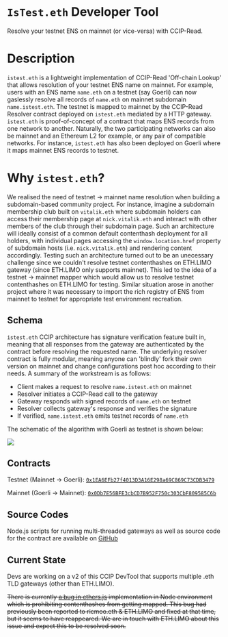 # `IsTest.eth` Developer Tool

Resolve your testnet ENS on mainnet (or vice-versa) with CCIP-Read.

# Description

`istest.eth` is a lightweight implementation of CCIP-Read 'Off-chain Lookup' that allows resolution of your testnet ENS name on mainnet. For example, users with an ENS name `name.eth` on a testnet (say Goerli) can now gaslessly resolve all records of `name.eth` on mainnet subdomain `name.istest.eth`. The testnet is mapped to mainnet by the CCIP-Read Resolver contract deployed on `istest.eth` mediated by a HTTP gateway. `istest.eth` is proof-of-concept of a contract that maps ENS records from one network to another. Naturally, the two participating networks can also be mainnet and an Ethereum L2 for example, or any pair of compatible networks. For instance, `istest.eth` has also been deployed on Goerli where it maps mainnet ENS records to testnet.

# Why `istest.eth`?

We realised the need of testnet → mainnet name resolution when building a subdomain-based community project. For instance, imagine a subdomain membership club built on `vitalik.eth` where subdomain holders can access their membership page at `nick.vitalik.eth` and interact with other members of the club through their subdomain page. Such an architecture will ideally consist of a common default contenthash deployment for all holders, with individual pages accessing the `window.location.href` property of subdomain hosts (i.e. `nick.vitalik.eth`) and rendering content accordingly. Testing such an architecture turned out to be an unecessary challenge since we couldn't resolve testnet contenthashes on ETH.LIMO gateway (since ETH.LIMO only supports mainnet). This led to the idea of a testnet → mainnet mapper which would allow us to resolve testnet contenthashes on ETH.LIMO for testing. Similar situation arose in another project where it was necessary to import the rich registry of ENS from mainnet to testnet for appropriate test environment recreation.

## Schema

`istest.eth` CCIP architecture has signature verification feature built in, meaning that all responses from the gateway are authenticated by the contract before resolving the requested name. The underlying resolver contract is fully modular, meaning anyone can 'blindly' fork their own version on mainnet and change configurations post hoc according to their needs. A summary of the workstream is as follows:

- Client makes a request to resolve `name.istest.eth` on mainnet
- Resolver initiates a CCIP-Read call to the gateway
- Gateway responds with signed records of `name.eth` on testnet
- Resolver collects gateway's response and verifies the signature
- If verified, `name.istest.eth` emits testnet records of `name.eth`

The schematic of the algorithm with Goerli as testnet is shown below:

![](https://raw.githubusercontent.com/bensyc/istest-eth/master/resources/schematic.png)

## Contracts

Testnet (Mainnet → Goerli): [`0x1EA6EFb27f4013D3A16E298a69C869C73CDB3479`](https://goerli.etherscan.io/address/0x1EA6EFb27f4013D3A16E298a69C869C73CDB3479#code)

Mainnet (Goerli → Mainnet): [`0x0Db7E56BFE3cbCD7B952F750c303CbF809585C6b`](https://etherscan.io/address/0x0Db7E56BFE3cbCD7B952F750c303CbF809585C6b#code)

## Source Codes

Node.js scripts for running multi-threaded gateways as well as source code for the contract are available on [GitHub](https://github.com/bensyc/istest-eth)

## Current State

Devs are working on a v2 of this CCIP DevTool that supports multiple .eth TLD gateways (other than ETH.LIMO).

~~There is currently [a bug in ethers.js](https://github.com/ethers-io/ethers.js/issues/3341) implementation in Node environment which is prohibiting contenthashes from getting mapped. This bug had previously been reported to ricmoo.eth & ETH.LIMO and fixed at that time, but it seems to have reappeared. We are in touch with ETH.LIMO about this issue and expect this to be resolved soon.~~

